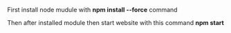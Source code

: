 First install node mudule with **npm install --force** command

Then after installed module then start website with this command **npm start**
